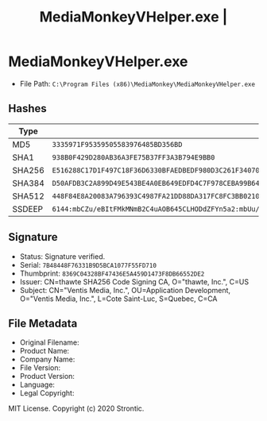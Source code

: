 ﻿---
title: MediaMonkeyVHelper.exe | 
---

# MediaMonkeyVHelper.exe 

* File Path: `C:\Program Files (x86)\MediaMonkey\MediaMonkeyVHelper.exe`

## Hashes

Type | Hash
-- | --
MD5 | `3335971F95359505583976485BD356BD`
SHA1 | `938B0F429D280AB36A3FE75B37FF3A3B794E9BB0`
SHA256 | `E516288C17D1F497C18F36D6330BFAEDBEDF980D3C261F340705D6E711D4BC60`
SHA384 | `D50AFDB3C2A899D49E543BE4A0EB649EDFD4C7F978CEBA99B64B188A4386B53F619A0DA8FD7A2D0684C79CF37FEE4286`
SHA512 | `448F84E8A20083A796393C4987FA21DD88DA317FC8FC3BB0210A010CEEF2FEBE43D422AB13B8750063370861149D52CB606BBEFC466A6A7E69B09976ADE3CAA4`
SSDEEP | `6144:mbCZu/eBItFMkMNmB2C4uAOB645CLHODdZFYn5a2:mbUu/NTX4F45CLODdZF8`

## Signature

* Status: Signature verified.
* Serial: `7B48448F76331B9D5BCA1077F55FD710`
* Thumbprint: `8369C04328BF47436E5A459D1473F8DB66552DE2`
* Issuer: CN=thawte SHA256 Code Signing CA, O="thawte, Inc.", C=US
* Subject: CN="Ventis Media, Inc.", OU=Application Development, O="Ventis Media, Inc.", L=Cote Saint-Luc, S=Quebec, C=CA

## File Metadata

* Original Filename: 
* Product Name: 
* Company Name: 
* File Version: 
* Product Version: 
* Language: 
* Legal Copyright: 





MIT License. Copyright (c) 2020 Strontic.


